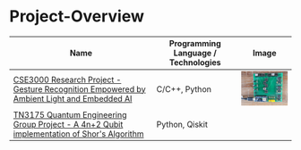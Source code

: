 # Project-Overview

Name | Programming Language / Technologies | Image
--- | --- | ---
[CSE3000 Research Project - Gesture Recognition Empowered by Ambient Light and Embedded AI](https://github.com/StijnW66/CSE3000-Gesture-Recognition/tree/Stijn) | C/C++, Python | <img src="./Images/system.jpg" width="200" />
[TN3175 Quantum Engineering Group Project - A 4n+2 Qubit implementation of Shor's Algorithm](https://github.com/StijnW66/Quantum-Project) | Python, Qiskit
